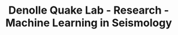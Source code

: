 ---
title: "Denolle Quake Lab - Research - Machine Learning in Seismology"
menu: header
layout: textlay
excerpt: "Denolle Quake Lab -- Research"
sitemap: false
permalink: /research/machine-learning-in-seismology
---
